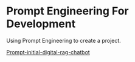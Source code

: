 # Prompt Engineering For Development

Using Prompt Engineering to create a project.

[Prompt-initial-digital-rag-chatbot](./prompt-initial-digital-rag-chatbot.md)
